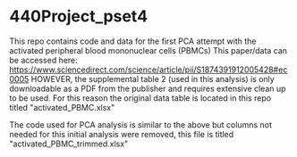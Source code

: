 # 440Project_pset4
 This repo contains code and data for the first PCA attempt with
 the activated peripheral blood mononuclear cells (PBMCs)
 This paper/data can be accessed here: https://www.sciencedirect.com/science/article/pii/S1874391912005428#ec0005
 HOWEVER, the supplemental table 2 (used in this analysis)
 is only downloadable as a PDF from the publisher and
 requires extensive clean up to be used.
 For this reason the original data table is located
 in this repo titled "activated_PBMC.xlsx"

 The code used for PCA analysis is similar to the above
 but columns not needed for this initial analysis were removed,
 this file is titled "activated_PBMC_trimmed.xlsx"
